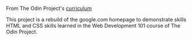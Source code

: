 From The Odin Project's [curriculum](http://www.theodinproject.com/courses/web-development-101/lessons/html-css)

This project is a rebuild of the google.com homepage to demonstrate skills HTML and CSS skills learned in the Web Development 101 course of The Odin Project.